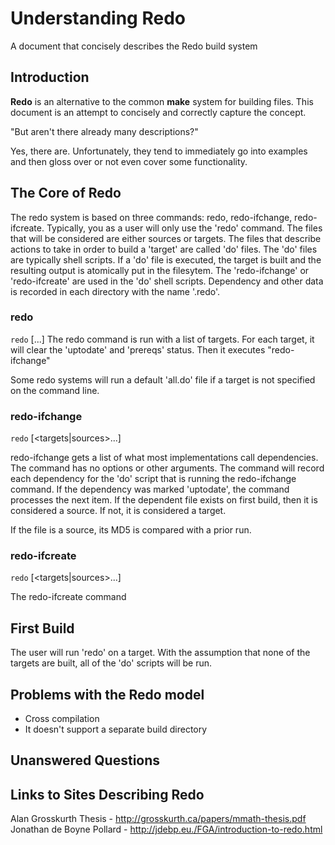 # Understanding Redo

A document that concisely describes the Redo build system

## Introduction

**Redo** is an alternative to the common **make** system for building files. This document is an attempt to concisely and correctly capture the concept. 

"But aren't there already many descriptions?"

Yes, there are. Unfortunately, they tend to immediately go into examples and then gloss over or not even cover some functionality.

## The Core of Redo

The redo system is based on three commands: redo, redo-ifchange, redo-ifcreate.
Typically, you as a user will only use the 'redo' command.
The files that will be considered are either sources or targets.
The files that describe actions to take in order to build a 'target' are called 'do' files. 
The 'do' files are typically shell scripts.
If a 'do' file is executed, the target is built and the resulting output is atomically put in the filesytem.
The 'redo-ifchange' or 'redo-ifcreate' are used in the 'do' shell scripts.
Dependency and other data is recorded in each directory with the name '.redo'.

### redo

`redo` [<targets>...]
The redo command is run with a list of targets.
For each target, it will clear the 'uptodate' and 'prereqs' status.
Then it executes "redo-ifchange"

Some redo systems will run a default 'all.do' file if a target is not specified on the command line.

### redo-ifchange
`redo` [<targets|sources>...]

redo-ifchange gets a list of what most implementations call dependencies.
The command has no options or other arguments.
The command will record each dependency for the 'do' script that is running the redo-ifchange command.
If the dependency was marked 'uptodate', the command processes the next item.
If the dependent file exists on first build, then it is considered a source. If not, it is considered a target.

If the file is a source, its MD5 is compared with a prior run.

### redo-ifcreate
`redo` [<targets|sources>...]

The redo-ifcreate command 

## First Build

The user will run 'redo' on a target. With the assumption that none of the targets are built,
all of the 'do' scripts will be run.


## Problems with the Redo model

- Cross compilation
- It doesn't support a separate build directory

## Unanswered Questions



## Links to Sites Describing Redo

Alan Grosskurth Thesis - http://grosskurth.ca/papers/mmath-thesis.pdf
Jonathan de Boyne Pollard -  http://jdebp.eu./FGA/introduction-to-redo.html


